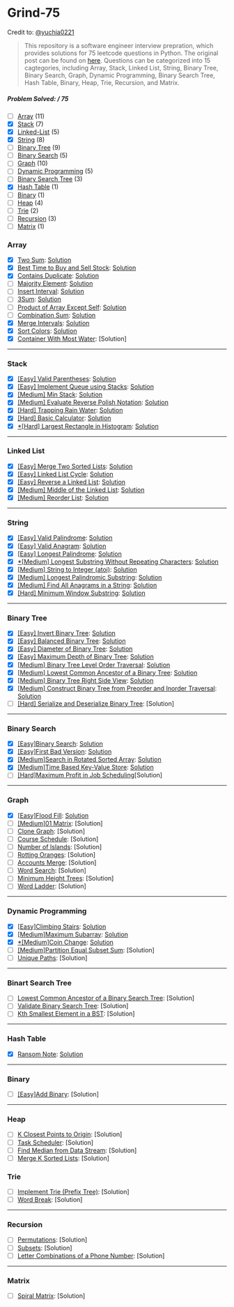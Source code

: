 # Grind-75
Credit to: [@yuchia0221](https://github.com/yuchia0221/Grind-75)
> This repository is a software engineer interview prepration, which provides solutions for 75 leetcode questions in Python. The original post can be found on [here](https://www.techinterviewhandbook.org/grind75?grouping=topics&order=difficulty&hours=8). Questions can be categorized into 15 cagtegories, including Array, Stack, Linked List, String, Binary Tree, Binary Search, Graph, Dynamic Programming, Binary Search Tree, Hash Table, Binary, Heap, Trie, Recursion, and Matrix.

##### Problem Solved: / 75

-   [ ] [Array](#array) (11)
-   [x] [Stack](#stack) (7)
-   [x] [Linked-List](#linked-list) (5)
-   [x] [String](#string) (8)
-   [ ] [Binary Tree](#binary-tree) (9)
-   [ ] [Binary Search](#binary-search) (5)
-   [ ] [Graph](#graph) (10)
-   [ ] [Dynamic Programming](#dynamic-programming) (5)
-   [ ] [Binary Search Tree](#binary-search-tree) (3)
-   [x] [Hash Table](#hash-table) (1)
-   [ ] [Binary](#binary) (1)
-   [ ] [Heap](#heap) (4)
-   [ ] [Trie](#trie) (2)
-   [ ] [Recursion](#recursion) (3)
-   [ ] [Matrix](#matrix) (1)

### Array

-   [x] [Two Sum](https://leetcode.com/problems/two-sum): [Solution](/Array/1-TwoSum/README.md)
-   [x] [Best Time to Buy and Sell Stock](https://leetcode.com/problems/best-time-to-buy-and-sell-stock): [Solution](/Array/121-BestTimetoBuyandSellStock/README.md)
-   [x] [Contains Duplicate](https://leetcode.com/problems/contains-duplicate): [Solution](/Array/217-ContainsDuplicate/README.md)
-   [ ] [Majority Element](https://leetcode.com/problems/majority-element): [Solution](/Array/169-MajorityElement/README.md)
-   [ ] [Insert Interval](https://leetcode.com/problems/insert-interval): [Solution](/Array//57-InsertInterval/README.md)
-   [ ] [3Sum](https://leetcode.com/problems/3sum/): [Solution](/Array/15-3Sum/README.md)
-   [ ] [Product of Array Except Self](https://leetcode.com/problems/product-of-array-except-self): [Solution](/Array/238-ProductofArrayExceptSelf/README.md)
-   [ ] [Combination Sum](https://leetcode.com/problems/combination-sum): [Solution](/Array/39-CombinationSum/README.md)
-   [x] [Merge Intervals](https://leetcode.com/problems/merge-intervals): [Solution](/Array/56-MergeIntervals/README.md)
-   [x] [Sort Colors](https://leetcode.com/problems/sort-colors): [Solution](/Array/75-SortColors/)
-   [x] [Container With Most Water](https://leetcode.com/problems/container-with-most-water): [Solution]

---

### Stack

-   [x] [[Easy] Valid Parentheses](https://leetcode.com/problems/valid-parentheses): [Solution](/Stack/20-ValidParentheses/README.md)
-   [x] [[Easy] Implement Queue using Stacks](https://leetcode.com/problems/implement-queue-using-stacks): [Solution](/Stack/232-ImplementQueueUsingStacks/README.md)
-   [x] [[Medium] Min Stack](https://leetcode.com/problems/min-stack): [Solution](/Stack/155-MinStack/README.md)
-   [x] [[Medium] Evaluate Reverse Polish Notation](https://leetcode.com/problems/evaluate-reverse-polish-notation): [Solution](/Stack/150-EvaluateReversePolishNotation/README.md)
-   [x] [[Hard] Trapping Rain Water](https://leetcode.com/problems/trapping-rain-water): [Solution](/Stack/42-TrappingRainWater/README.md)
-   [x] [[Hard] Basic Calculator](https://leetcode.com/problems/basic-calculator): [Solution](/Stack/224-BasicCalculator/README.md)
-   [x] [*[Hard] Largest Rectangle in Histogram](https://leetcode.com/problems/largest-rectangle-in-histogram): [Solution](/Stack/84-LargestRectangleInHistogram/README.md)

---

### Linked List

-   [x] [[Easy] Merge Two Sorted Lists](https://leetcode.com/problems/merge-two-sorted-lists): [Solution](/LinkedList/21-MergeTwoSortedList/README.md)
-   [x] [[Easy] Linked List Cycle](https://leetcode.com/problems/linked-list-cycle): [Solution](/LinkedList/141-LinkedListCycle/README.md)
-   [x] [[Easy] Reverse a Linked List](https://leetcode.com/problems/reverse-linked-list): [Solution](/LinkedList/206-ReverseLinkedList/)
-   [x] [[Medium] Middle of the Linked List](https://leetcode.com/problems/remove-nth-node-from-end-of-list): [Solution](/LinkedList/19-RemoveNthNodeFromENdofList/README.md)
-   [x] [[Medium] Reorder List](https://leetcode.com/problems/reorder-list): [Solution](/LinkedList/143-ReorderList/README.md)

---

### String

-   [x] [[Easy] Valid Palindrome](https://leetcode.com/problems/valid-palindrome): [Solution](/String/125-ValidPalindrome/README.md)
-   [x] [[Easy] Valid Anagram](https://leetcode.com/problems/valid-anagram): [Solution](/String/242_ValidAnagram/README.md)
-   [x] [[Easy] Longest Palindrome](https://leetcode.com/problems/longest-palindrome): [Solution](/String/409-longestPalindrome/README.md)
-   [x] [*[Medium] Longest Substring Without Repeating Characters](https://leetcode.com/problems/longest-substring-without-repeating-characters): [Solution](/String/3-LongestSubstringWithoutRepeatingChars/README.md)
-   [x] [[Medium] String to Integer (atoi)](https://leetcode.com/problems/string-to-integer-atoi): [Solution](/String/8-StringToInt/README.md)
-   [x] [[Medium] Longest Palindromic Substring](https://leetcode.com/problems/longest-palindromic-substring): [Solution](/String/5-LongestPalindromicSubstring/README.md)
-   [x] [[Medium] Find All Anagrams in a String](https://leetcode.com/problems/find-all-anagrams-in-a-string): [Solution](/String/438-FindAlllAnagramsInAString/README.md)
-   [x] [[Hard] Minimum Window Substring](https://leetcode.com/problems/minimum-window-substring): [Solution](/String/76-MinimumWindowSubstring/README.md)

---

### Binary Tree

-   [x] [[Easy] Invert Binary Tree](https://leetcode.com/problems/invert-binary-tree): [Solution](/BinaryTree/226-InvertBinaryTree/README.md)
-   [x] [[Easy] Balanced Binary Tree](https://leetcode.com/problems/balanced-binary-tree): [Solution](/BinaryTree/110-BalancedBinaryTree/README.md)
-   [x] [[Easy] Diameter of Binary Tree](https://leetcode.com/problems/diameter-of-binary-tree): [Solution](/BinaryTree/543-DiameterofBinaryTree/README.md)
-   [x] [[Easy] Maximum Depth of Binary Tree](https://leetcode.com/problems/maximum-depth-of-binary-tree): [Solution](/BinaryTree/104-MaxDepthOfBinaryTree/README.md)
-   [x] [[Medium] Binary Tree Level Order Traversal](https://leetcode.com/problems/binary-tree-level-order-traversal): [Solution](/BinaryTree/102-BinaryTreeLevelOrderTraversal/README.md)
-   [x] [[Medium] Lowest Common Ancestor of a Binary Tree](https://leetcode.com/problems/lowest-common-ancestor-of-a-binary-tree): [Solution](/BinaryTree/236-LowestCommonAncestor/README.md)
-   [x] [[Medium] Binary Tree Right Side View](https://leetcode.com/problems/binary-tree-right-side-view): [Solution](/BinaryTree/199-BinaryTreeRightSideView/README.md)
-   [x] [[Medium] Construct Binary Tree from Preorder and Inorder Traversal](https://leetcode.com/problems/construct-binary-tree-from-preorder-and-inorder-traversal): [Solution](/BinaryTree/105-ConstructBTfromPreandInorderTraversal/README.md)
-   [ ] [[Hard] Serialize and Deserialize Binary Tree](https://leetcode.com/problems/serialize-and-deserialize-binary-tree): [Solution]
---

### Binary Search

-   [x] [[Easy]Binary Search](https://leetcode.com/problems/binary-search): [Solution](/BinarySearch/704-BinarySearch/README.md)
-   [x] [[Easy]First Bad Version](https://leetcode.com/problems/first-bad-version): [Solution](/BinarySearch/278-FirstBadVersion/README.md)
-   [x] [[Medium]Search in Rotated Sorted Array](https://leetcode.com/problems/search-in-rotated-sorted-array): [Solution](/BinarySearch/33-SearchInRotatedSortedArray/README.md)
-   [x] [[Medium]Time Based Key-Value Store](https://leetcode.com/problems/time-based-key-value-store): [Solution](/BinarySearch/981-TimeBasedKeyValueStore/README.md)
-   [ ] [[Hard]Maximum Profit in Job Scheduling](https://leetcode.com/problems/maximum-profit-in-job-scheduling)[Solution]

---

### Graph

-   [x] [[Easy]Flood Fill](https://leetcode.com/problems/flood-fill): [Solution](/Graph/733-FloodFill/README.md)
-   [ ] [[Medium]01 Matrix](https://leetcode.com/problems/01-matrix): [Solution]
-   [ ] [Clone Graph](https://leetcode.com/problems/clone-graph): [Solution]
-   [ ] [Course Schedule](https://leetcode.com/problems/course-schedule): [Solution]
-   [ ] [Number of Islands](https://leetcode.com/problems/number-of-islands): [Solution]
-   [ ] [Rotting Oranges](https://leetcode.com/problems/rotting-oranges): [Solution]
-   [ ] [Accounts Merge](https://leetcode.com/problems/accounts-merge): [Solution]
-   [ ] [Word Search](https://leetcode.com/problems/word-search): [Solution]
-   [ ] [Minimum Height Trees](https://leetcode.com/problems/minimum-height-trees): [Solution]
-   [ ] [Word Ladder](https://leetcode.com/problems/word-ladder): [Solution]

---

### Dynamic Programming

-   [x] [[Easy]Climbing Stairs](https://leetcode.com/problems/climbing-stairs): [Solution](/DynamicProgramming/70-ClimbingStairs/README.md)
-   [x] [[Medium]Maximum Subarray](https://leetcode.com/problems/maximum-subarray): [Solution](/DynamicProgramming/53-MaximumSubarray/README.md)
-   [x] [*[Medium]Coin Change](https://leetcode.com/problems/coin-change): [Solution](/DynamicProgramming/322-CoinChange/README.md)
-   [ ] [[Medium]Partition Equal Subset Sum](https://leetcode.com/problems/partition-equal-subset-sum/): [Solution]
-   [ ] [Unique Paths](https://leetcode.com/problems/unique-paths): [Solution]

---

### Binart Search Tree

-   [ ] [Lowest Common Ancestor of a Binary Search Tree](https://leetcode.com/problems/lowest-common-ancestor-of-a-binary-search-tree): [Solution]
-   [ ] [Validate Binary Search Tree](https://leetcode.com/problems/validate-binary-search-tree): [Solution]
-   [ ] [Kth Smallest Element in a BST](https://leetcode.com/problems/kth-smallest-element-in-a-bst): [Solution]
---

### Hash Table

-   [x] [Ransom Note](https://leetcode.com/problems/ransom-note): [Solution](/Hash%20Table/383-RansomNote/README.md)

---

### Binary

-   [ ] [[Easy]Add Binary](https://leetcode.com/problems/add-binary): [Solution]

---

### Heap

-   [ ] [K Closest Points to Origin](https://leetcode.com/problems/k-closest-points-to-origin): [Solution]
-   [ ] [Task Scheduler](https://leetcode.com/problems/task-scheduler): [Solution]
-   [ ] [Find Median from Data Stream](https://leetcode.com/problems/find-median-from-data-stream/): [Solution]
-   [ ] [Merge K Sorted Lists](https://leetcode.com/problems/merge-k-sorted-lists/): [Solution]

### Trie

-   [ ] [Implement Trie (Prefix Tree)](https://leetcode.com/problems/implement-trie-prefix-tree): [Solution]
-   [ ] [Word Break](https://leetcode.com/problems/word-break): [Solution]

---

### Recursion

-   [ ] [Permutations](https://leetcode.com/problems/permutations): [Solution]
-   [ ] [Subsets](https://leetcode.com/problems/subsets): [Solution]
-   [ ] [Letter Combinations of a Phone Number](https://leetcode.com/problems/letter-combinations-of-a-phone-number): [Solution]

---

### Matrix

-   [ ] [Spiral Matrix](https://leetcode.com/problems/spiral-matrix): [Solution]
